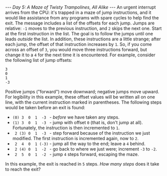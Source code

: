 *--- Day 5: A Maze of Twisty Trampolines, All Alike ---*
An urgent interrupt arrives from the CPU: it's trapped in a maze of jump instructions, and it would like assistance from any programs with spare cycles to help find the exit.
The message includes a list of the offsets for each jump. Jumps are relative: `-1` moves to the previous instruction, and `2` skips the next one. Start at the first instruction in the list. The goal is to follow the jumps until one leads _outside_ the list.
In addition, these instructions are a little strange; after each jump, the offset of that instruction increases by `1`. So, if you come across an offset of `3`, you would move three instructions forward, but change it to a `4` for the next time it is encountered.
For example, consider the following list of jump offsets:
```0
3
0
1
-3
```
Positive jumps ("forward") move downward; negative jumps move upward. For legibility in this example, these offset values will be written all on one line, with the current instruction marked in parentheses. The following steps would be taken before an exit is found:

- `(0) 3  0  1  -3 ` - _before_ we have taken any steps.
- `(1) 3  0  1  -3 ` - jump with offset `0` (that is, don't jump at all). Fortunately, the instruction is then incremented to `1`.
- ` 2 (3) 0  1  -3 ` - step forward because of the instruction we just modified. The first instruction is incremented again, now to `2`.
- ` 2  4  0  1 (-3)` - jump all the way to the end; leave a `4` behind.
- ` 2 (4) 0  1  -2 ` - go back to where we just were; increment `-3` to `-2`.
- ` 2  5  0  1  -2 ` - jump `4` steps forward, escaping the maze.

In this example, the exit is reached in `5` steps.
_How many steps_ does it take to reach the exit?


